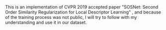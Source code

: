This is an implementation of CVPR 2019 accepted paper "SOSNet: Second Order Similarity Regularization for Local Descriptor Learning" , and because of the training process was not public, I will try to follow with my understanding and use it in our dataset.

